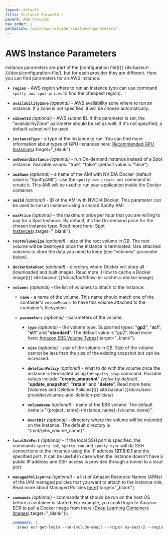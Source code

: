 ```yaml
---
layout: default
title: Instance Parameters
parent: AWS Provider
nav_order: 1
permalink: /docs/aws-provider/instance-parameters/
---
```


# AWS Instance Parameters

Instance parameters are part of the [configuration file]({{ site.baseurl }}/docs/configuration-file/), but 
for each provider they are different. Here you can find parameters for an AWS instance:

- __`region`__ - AWS region where to run an instance (you can use command `spotty aws spot-prices` to find the 
cheapest region).

- __`availabilityZone`__ _(optional)_ - AWS availability zone where to run an instance. If a zone is not specified, it 
will be chosen automatically.

- __`subnetId`__ _(optional)_ - AWS subnet ID. If this parameter is set, the "availabilityZone" parameter should be 
set as well. If it's not specified, a default subnet will be used.

- __`instanceType`__ - a type of the instance to run. You can find more information about 
types of GPU instances here: 
[Recommended GPU Instances](https://docs.aws.amazon.com/dlami/latest/devguide/gpu.html){:target="_blank"}.

- __`onDemandInstance`__ _(optional)_ - run On-demand instance instead of a Spot instance. Available values: "true", 
"false" (default value is "false").

- __`amiName`__ _(optional)_ - a name of the AMI with NVIDIA Docker (default value is "SpottyAMI"). Use the 
`spotty aws create-ami` command to create it. This AMI will be used to run your application inside the Docker container.

- __`amiId`__ _(optional)_ - ID of the AMI with NVIDIA Docker. This parameter can be used to run an instance using a 
shared Spotty AMI.

- __`maxPrice`__ _(optional)_ - the maximum price per hour that you are willing to pay for a Spot Instance. By default, 
it's the On-demand price for the chosen instance type. Read more here: 
[Spot Instances](https://docs.aws.amazon.com/AWSEC2/latest/UserGuide/using-spot-instances.html){:target="_blank"}.

- __`rootVolumeSize`__ _(optional)_ - size of the root volume in GB. The root volume will be destroyed once 
the instance is terminated. Use attached volumes to store the data you need to keep (see "volumes" parameter below).

- __`dockerDataRoot`__ _(optional)_ - directory where Docker will store all downloaded and built images. 
Read more: [How to cache a Docker image]({{ site.baseurl }}/docs/faq/#how-to-cache-a-docker-image).

- __`volumes`__ _(optional)_ - the list of volumes to attach to the instance:
    - __`name`__ - a name of the volume. This name should match one of the container's `volumeMounts` to have this 
    volume attached to the container's filesystem.

    - __`parameters`__ _(optional)_ - parameters of the volume:
        - __`type`__ _(optional)_ - the volume type. Supported types: "__gp2__", "__sc1__", "__st1__" 
        and "__standard__". The default value is "gp2". Read more here: 
        [Amazon EBS Volume Types](https://docs.aws.amazon.com/AWSEC2/latest/UserGuide/EBSVolumeTypes.html){:target="_blank"}.
    
        - __`size`__ _(optional)_ - size of the volume in GB. Size of the volume cannot be less than the size of 
        the existing snapshot but can be increased.

        - __`deletionPolicy`__ _(optional)_ - what to do with the volume once the instance is terminated using the 
        `spotty stop` command. Possible values include: "__create_snapshot__" _(value by default)_, "__update_snapshot__", 
        "__retain__" and  "__delete__". Read more here: 
        [Volumes and Deletion Policies]({{ site.baseurl }}/docs/aws-provider/volumes-and-deletion-policies/).

        - __`volumeName`__ _(optional)_ - name of the EBS volume. The default name is 
        "{project_name}-{instance_name}-{volume_name}".

        - __`mountDir`__ _(optional)_ - directory where the volume will be mounted on the instance. The default 
        directory is "/mnt/{ebs_volume_name}".

- __`localSshPort`__ _(optional)_ - if the local SSH port is specified, the commands `spotty ssh`, `spotty run` 
and `spotty sync` will do SSH connections to the instance using the IP address __127.0.0.1__ and the specified port. 
It can be useful in case when the instance doesn't have a public IP address and SSH access is provided through a 
tunnel to a local port.

- __`managedPolicyArns`__ _(optional)_ - a list of Amazon Resource Names (ARNs) of the IAM managed policies that 
you want to attach to the instance role. Read more about Managed Policies 
[here](https://docs.aws.amazon.com/IAM/latest/UserGuide/access_policies_managed-vs-inline.html){:target="_blank"}.

- __`commands`__ _(optional)_ - commands that should be run on the host OS before a container is started. 
For example, you could login to Amazon ECR to pull a Docker image from there 
([Deep Learning Containers Images](https://docs.aws.amazon.com/dlami/latest/devguide/deep-learning-containers-images.html){:target="_blank"}):
    ```yaml
    commands: |
      $(aws ecr get-login --no-include-email --region us-east-2 --registry-ids 763104351884)
    ```

